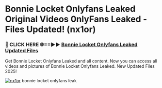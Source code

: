 # Bonnie Locket Onlyfans Leaked Original Videos 0nlyFans Leaked - Files Updated! (nx1or)

<h3>🔴 CLICK HERE 🌐==►► <a href="https://tinyurl.com/x26r9saj" rel="nofollow">Bonnie Locket Onlyfans Leaked Updated Files</a></h3>

Get Bonnie Locket Onlyfans Leaked and all content. Now you can access all videos and pictures of Bonnie Locket Onlyfans Leaked. New Updated Files 2025!

[![nx1or](https://i.imgur.com/LkgZPqh.gif)](https://tinyurl.com/x26r9saj)
bonnie locket onlyfans leak
